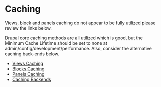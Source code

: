 # Caching

Views, block and panels caching do not appear to be fully utilized please review the links below.

Drupal core caching methods are all utilized which is good, but the Minimum Cache Lifetime should be set to none at admin/config/development/performance. Also, consider the alternative caching back-ends below.

* [Views Caching](caching_backends.md)
* [Blocks Caching](caching_backends.md)
* [Panels Caching](caching_backends.md)
* [Caching Backends](caching_backends.md)